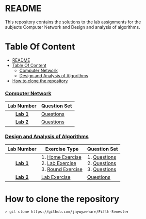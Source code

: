 # README

This repository contains the solutions to the lab assignments for the subjects Computer Network and Design and analysis of algorithms.


# Table Of Content


- [README](#readme)
- [Table Of Content](#table-of-content)
    - [Computer Network](#computer-network)
    - [Design and Analysis of Algorithms](#design-and-analysis-of-algorithms)
- [How to clone the repository](#how-to-clone-the-repository)
    

### [Computer Network](computer-networks-laboratory)

| **Lab Number** | **Question Set** |
|:---:|---|
| **[Lab 1](CN%20Lab/Lab%201)** | [Questions](CN%20Lab/Lab%201/questions.md) |
| **[Lab 2](CN%20Lab/Lab%202/)** | [Questions](CN%20Lab/Lab%202/questions.md)  |

### [Design and Analysis of Algorithms](design-and-analysis-of-algorithms-laboratory)

| **Lab Number** | **Exercise Type** | **Question Set** |
|:---:|---|---|
| **[Lab 1](DAA%20Lab/Lab%201)** | 1. [Home Exercise](DAA%20Lab/Lab%201/Home%20Exercise)<br> 2. [Lab Exercise](DAA%20Lab/Lab%201/Lab%20Exercise)<br> 3. [Round Exercise](DAA%20Lab/Lab%201/Round%20Exercise) | 1. [Questions](DAA%20Lab/Lab%201/Home%20Exercise/questions.md)<br> 2. [Questions](DAA%20Lab/Lab%201/Lab%20Exercise/questions.md)<br> 3. [Questions](DAA%20Lab/Lab%201/Round%20Exercise/questions.md) |
| **[Lab 2](DAA%20Lab/Lab%202/)** | [Lab Exercise](DAA%20Lab/Lab%202/Lab%20Exercise) |[Questions](DAA%20Lab/Lab%202/Lab%20Exercise/questions.md)  |
# How to clone the repository

```bash
> git clone https://github.com/jaywyawhare/Fifth-Semester
```
